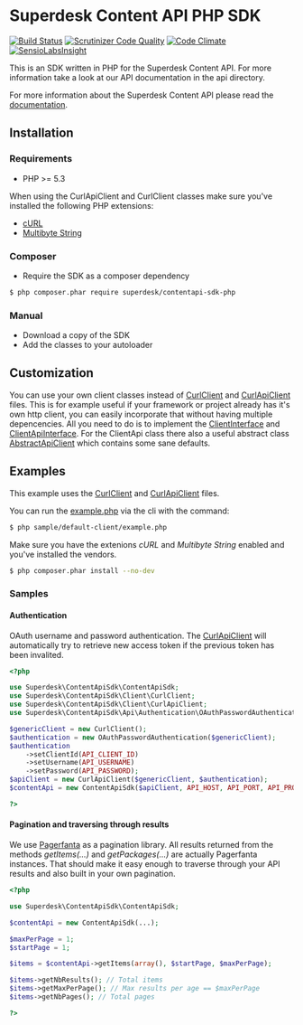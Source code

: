 # Superdesk Content API PHP SDK
[![Build Status](https://travis-ci.org/superdesk/contentapi-sdk-php.svg?branch=master)](https://travis-ci.org/superdesk/contentapi-sdk-php)
[![Scrutinizer Code Quality](https://scrutinizer-ci.com/g/superdesk/contentapi-sdk-php/badges/quality-score.png?b=master)](https://scrutinizer-ci.com/g/superdesk/contentapi-sdk-php/?branch=master) 
[![Code Climate](https://codeclimate.com/github/superdesk/contentapi-sdk-php/badges/gpa.svg)](https://codeclimate.com/github/superdesk/contentapi-sdk-php)
[![SensioLabsInsight](https://insight.sensiolabs.com/projects/b7fbb859-3d37-4945-91ae-940daf0073ec/mini.png)](https://insight.sensiolabs.com/projects/b7fbb859-3d37-4945-91ae-940daf0073ec)

This is an SDK written in PHP for the Superdesk Content API. For more 
information take a look at our API documentation in the api directory.

For more information about the Superdesk Content API please read the [documentation](http://docs.superdeskcontentapi.apiary.io/).

## Installation

### Requirements
* PHP >= 5.3

When using the CurlApiClient and CurlClient classes make sure you've installed
the following PHP extensions:
* [cURL](http://php.net/manual/book.curl.php)
* [Multibyte String](http://php.net/manual/book.mbstring.php)

### Composer
* Require the SDK as a composer dependency 

```bash
$ php composer.phar require superdesk/contentapi-sdk-php
```

### Manual
* Download a copy of the SDK
* Add the classes to your autoloader

## Customization
You can use your own client classes instead of 
[CurlClient](src/Superdesk/ContentApiSdk/Client/CurlClient.php) and 
[CurlApiClient](src/Superdesk/ContentApiSdk/Client/CurlApiClient.php) files. 
This is for example useful if your framework or project already has it's own 
http client, you can easily incorporate that without having multiple 
depencencies.
All you need to do is to implement the 
[ClientInterface](src/Superdesk/ContentApiSdk/Client/ClientInterface.php) and 
[ClientApiInterface](src/Superdesk/ContentApiSdk/Client/ClientApiInterface.php). 
For the ClientApi class there also a useful abstract class 
[AbstractApiClient](src/Superdesk/ContentApiSdk/Client/AbstractApiClient.php) 
which contains some sane defaults.

## Examples

This example uses the [CurlClient](src/Superdesk/ContentApiSdk/Client/CurlClient.php) 
and [CurlApiClient](src/Superdesk/ContentApiSdk/Client/CurlApiClient.php) files.

You can run the [example.php](sample/default-client/example.php) via the cli 
with the command:

```bash
$ php sample/default-client/example.php
```

Make sure you have the extenions _cURL_ and _Multibyte String_ enabled and 
you've installed the vendors.

```bash
$ php composer.phar install --no-dev
```

### Samples

#### Authentication

OAuth username and password authentication. The 
[CurlApiClient](src/Superdesk/ContentApiSdk/Client/CurlApiClient.php) 
will automatically try to retrieve new access token if the previous token has
been invalited.


```php
<?php

use Superdesk\ContentApiSdk\ContentApiSdk;
use Superdesk\ContentApiSdk\Client\CurlClient;
use Superdesk\ContentApiSdk\Client\CurlApiClient;
use Superdesk\ContentApiSdk\Api\Authentication\OAuthPasswordAuthentication;

$genericClient = new CurlClient();
$authentication = new OAuthPasswordAuthentication($genericClient);
$authentication
    ->setClientId(API_CLIENT_ID)
    ->setUsername(API_USERNAME)
    ->setPassword(API_PASSWORD);
$apiClient = new CurlApiClient($genericClient, $authentication);
$contentApi = new ContentApiSdk($apiClient, API_HOST, API_PORT, API_PROTOCOL);

?>
```

#### Pagination and traversing through results

We use [Pagerfanta](https://github.com/whiteoctober/Pagerfanta) as a pagination
library. All results returned from the methods _getItems(...)_ and 
_getPackages(...)_ are actually Pagerfanta instances. That should make it easy
enough to traverse through your API results and also built in your own pagination.

```php
<?php

use Superdesk\ContentApiSdk\ContentApiSdk;

$contentApi = new ContentApiSdk(...);

$maxPerPage = 1;
$startPage = 1;

$items = $contentApi->getItems(array(), $startPage, $maxPerPage);

$items->getNbResults(); // Total items
$items->getMaxPerPage(); // Max results per age == $maxPerPage
$items->getNbPages(); // Total pages

?>
```
